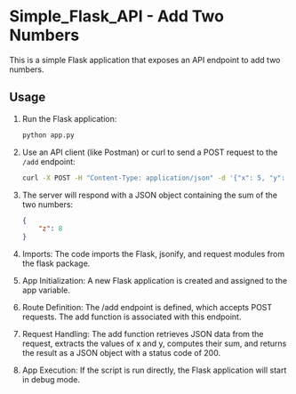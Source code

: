 # Simple_Flask_API - Add Two Numbers

This is a simple Flask application that exposes an API endpoint to add two numbers.


## Usage

1. Run the Flask application:
    ```sh
    python app.py
    ```

2. Use an API client (like Postman) or curl to send a POST request to the `/add` endpoint:
    ```sh
    curl -X POST -H "Content-Type: application/json" -d '{"x": 5, "y": 3}' http://localhost:5000/add
    ```

3. The server will respond with a JSON object containing the sum of the two numbers:
    ```json
    {
        "z": 8
    }
    ```

1. Imports: The code imports the Flask, jsonify, and request modules from the flask package.

2. App Initialization: A new Flask application is created and assigned to the app variable.

3. Route Definition: The /add endpoint is defined, which accepts POST requests. The add function is associated with this endpoint.

4. Request Handling: The add function retrieves JSON data from the request, extracts the values of x and y, computes their sum, and returns the result as a JSON object with a status code of 200.

5. App Execution: If the script is run directly, the Flask application will start in debug mode.


